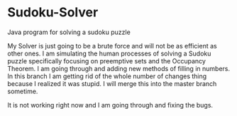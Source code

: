 # Sudoku-Solver
Java program for solving a sudoku puzzle

My Solver is just going to be a brute force and will not be as efficient as other ones. I am simulating the human processes of solving a Sudoku puzzle specifically focusing on preemptive sets and the Occupancy Theorem. I am going through and adding new methods of filling in numbers. In this branch I am getting rid of the whole number of changes thing because I realized it was stupid. I will merge this into the master branch sometime.

It is not working right now and I am going through and fixing the bugs.
